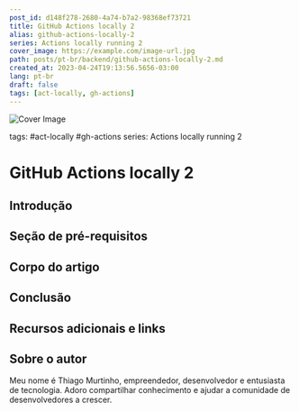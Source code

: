 ```yaml
---
post_id: d148f278-2680-4a74-b7a2-98368ef73721
title: GitHub Actions locally 2
alias: github-actions-locally-2
series: Actions locally running 2
cover_image: https://example.com/image-url.jpg
path: posts/pt-br/backend/github-actions-locally-2.md
created_at: 2023-04-24T19:13:56.5656-03:00
lang: pt-br
draft: false
tags: [act-locally, gh-actions]
---
```

![Cover Image](https://example.com/image-url.jpg)

tags: #act-locally #gh-actions
series: Actions locally running 2

# GitHub Actions locally 2

## Introdução  

 
## Seção de pré-requisitos  

 
## Corpo do artigo  

 
## Conclusão  

 
## Recursos adicionais e links  

 
## Sobre o autor
Meu nome é Thiago Murtinho, empreendedor, desenvolvedor e entusiasta de tecnologia. Adoro compartilhar conhecimento e ajudar a comunidade de desenvolvedores a crescer.




